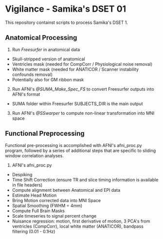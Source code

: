 # Vigilance - Samika's DSET 01

This repository containst scripts to process Samika's DSET 1. 

## Anatomical Processing

1. Run _Freesurfer_ in anatomical data
  * Skull-stripped version of anatomical
  * Ventricles mask (needed for CompCorr / Physiological noise removal)
  * White matter mask (needed for ANATICOR / Scanner instability confounds removal)
  * Potentially also for GM ribbon mask 

2. Run AFNI's _@SUMA_Make_Spec_FS_ to convert Freesurfer outputs into AFNI's format
  * SUMA folder within Freesurfer SUBJECTS_DIR is the main output

3. Run AFNI's _@SSwarper_ to compute non-linear transformation into MNI space

## Functional Preprocessing

Functional pre-processing is accomplished with AFNI's afni_proc.py program, followed by a series of additional steps that are specific to sliding window correlation analyses. 

1. AFNI's afni_proc.py
  * Despiking
  * Time Shift Correction (ensure TR and slice timing information is available in file headers)
  * Compute alignment between Anatomical and EPI data
  * Estimate Head Motion
  * Bring Motion corrected data into MNI Space
  * Spatial Smoothing (FWHM = 4mm)
  * Compute Full Brain Masks
  * Scale timeseries to signal percent change
  * Nuisance regression: motion, first derivative of motion, 3 PCA's from ventricles (CompCorr), local white matter (ANATICOR), bandpass filtering (0.01 - 0.1Hz)

